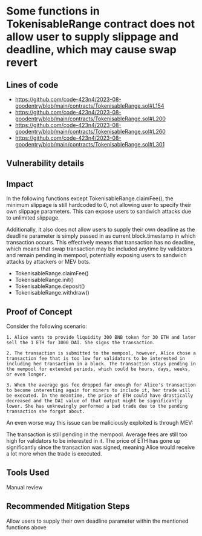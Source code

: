 # Some functions in TokenisableRange contract does not allow user to supply slippage and deadline, which may cause swap revert

## Lines of code
- https://github.com/code-423n4/2023-08-goodentry/blob/main/contracts/TokenisableRange.sol#L154
- https://github.com/code-423n4/2023-08-goodentry/blob/main/contracts/TokenisableRange.sol#L200
- https://github.com/code-423n4/2023-08-goodentry/blob/main/contracts/TokenisableRange.sol#L260
- https://github.com/code-423n4/2023-08-goodentry/blob/main/contracts/TokenisableRange.sol#L301

## Vulnerability details
## Impact
In the following functions except TokenisableRange.claimFee(), the minimum slippage is still hardcoded to 0, not allowing user to specify their own slippage parameters. This can expose users to sandwich attacks due to unlimited slippage.

Additionally, it also does not allow users to supply their own deadline as the deadline parameter is simply passed in as current block.timestamp in which transaction occurs. This effectively means that transaction has no deadline, which means that swap transaction may be included anytime by validators and remain pending in mempool, potentially exposing users to sandwich attacks by attackers or MEV bots.

- TokenisableRange.claimFee()
- TokenisableRange.init()
- TokenisableRange.deposit()
- TokenisableRange.withdraw()

## Proof of Concept
Consider the following scenario:

    1. Alice wants to provide liquidity 300 BNB token for 30 ETH and later sell the 1 ETH for 3000 DAI. She signs the transaction.

    2. The transaction is submitted to the mempool, however, Alice chose a transaction fee that is too low for validators to be interested in including her transaction in a block. The transaction stays pending in the mempool for extended periods, which could be hours, days, weeks, or even longer.

    3. When the average gas fee dropped far enough for Alice's transaction to become interesting again for miners to include it, her trade will be executed. In the meantime, the price of ETH could have drastically decreased and the DAI value of that output might be significantly lower. She has unknowingly performed a bad trade due to the pending transaction she forgot about.

An even worse way this issue can be maliciously exploited is through MEV:

The transaction is still pending in the mempool. Average fees are still too high for validators to be interested in it. The price of ETH has gone up significantly since the transaction was signed, meaning Alice would receive a lot more when the trade is executed.

## Tools Used
Manual review

## Recommended Mitigation Steps
Allow users to supply their own deadline parameter within the mentioned functions above